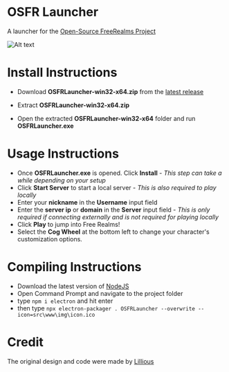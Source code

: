 # OSFR Launcher
A launcher for the [Open-Source FreeRealms Project](https://github.com/Open-Source-Free-Realms/OpenSourceFreeRealms)

![Alt text](https://github.com/Stimpy7314/OSFR-Launcher/blob/main/teaser.png?raw=true)

# Install Instructions

- Download **OSFRLauncher-win32-x64.zip** from the [latest release](https://github.com/Open-Source-Free-Realms/OSFR-Launcher/releases/)

- Extract **OSFRLauncher-win32-x64.zip**

- Open the extracted **OSFRLauncher-win32-x64** folder and run **OSFRLauncher.exe**

# Usage Instructions

- Once **OSFRLauncher.exe** is opened. Click **Install** - *This step can take a while depending on your setup*
- Click **Start Server** to start a local server - *This is also required to play locally*
- Enter your **nickname** in the **Username** input field
- Enter the **server ip** or **domain** in the **Server** input field - *This is only required if connecting externally and is not required for playing locally*
- Click **Play** to jump into Free Realms!
- Select the **Cog Wheel** at the bottom left to change your character's customization options.

# Compiling Instructions

- Download the latest version of [NodeJS](https://nodejs.org/en/download/current)
- Open Command Prompt and navigate to the project folder
- type `npm i electron` and hit enter
- then type `npx electron-packager . OSFRLauncher --overwrite --icon=src\www\img\icon.ico`

# Credit
The original design and code were made by [Lillious](https://github.com/Lillious)
